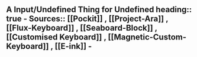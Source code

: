 A Input/Undefined Thing for Undefined
heading:: true
	- Sources:: [[Pockit]] , [[Project-Ara]] , [[Flux-Keyboard]] , [[Seaboard-Block]] , [[Customised Keyboard]] , [[Magnetic-Custom-Keyboard]] , [[E-ink]]
	-
-